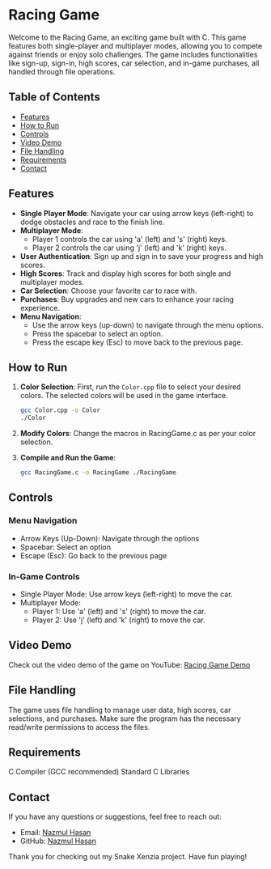 # Racing Game

Welcome to the Racing Game, an exciting game built with C. This game features both single-player and multiplayer modes, allowing you to compete against friends or enjoy solo challenges. The game includes functionalities like sign-up, sign-in, high scores, car selection, and in-game purchases, all handled through file operations.

## Table of Contents
- [Features](#features)
- [How to Run](#how-to-Run)
- [Controls](#controls)
- [Video Demo](#video-demo)
- [File Handling](#file-handling)
- [Requirements](#requirements)
- [Contact](#contact)

## Features

- **Single Player Mode**: Navigate your car using arrow keys (left-right) to dodge obstacles and race to the finish line.
- **Multiplayer Mode**: 
  - Player 1 controls the car using 'a' (left) and 's' (right) keys.
  - Player 2 controls the car using 'j' (left) and 'k' (right) keys.
- **User Authentication**: Sign up and sign in to save your progress and high scores.
- **High Scores**: Track and display high scores for both single and multiplayer modes.
- **Car Selection**: Choose your favorite car to race with.
- **Purchases**: Buy upgrades and new cars to enhance your racing experience.
- **Menu Navigation**: 
  - Use the arrow keys (up-down) to navigate through the menu options.
  - Press the spacebar to select an option.
  - Press the escape key (Esc) to move back to the previous page.

## How to Run

1. **Color Selection**: First, run the `Color.cpp` file to select your desired colors. The selected colors will be used in the game interface.
   ```sh
   gcc Color.cpp -o Color
   ./Color

2. **Modify Colors**: Change the macros in RacingGame.c as per your color selection.

3. **Compile and Run the Game**: 
    ```sh
    gcc RacingGame.c -o RacingGame ./RacingGame
    ```
## Controls

### Menu Navigation
- Arrow Keys (Up-Down): Navigate through the options
- Spacebar: Select an option
- Escape (Esc): Go back to the previous page

### In-Game Controls
- Single Player Mode: Use arrow keys (left-right) to move the car.
- Multiplayer Mode:
  - Player 1: Use 'a' (left) and 's' (right) to move the car.
  - Player 2: Use 'j' (left) and 'k' (right) to move the car.

## Video Demo
Check out the video demo of the game on YouTube: [Racing Game Demo](https://youtu.be/i1mDcowCwpk?si=MvaCfRPrsR4nUf5q)

## File Handling
The game uses file handling to manage user data, high scores, car selections, and purchases. Make sure the program has the necessary read/write permissions to access the files.

## Requirements
C Compiler (GCC recommended)
Standard C Libraries

## Contact

If you have any questions or suggestions, feel free to reach out:

- Email: [Nazmul Hasan](mailto:nh2826239@gmail.com)
- GitHub: [Nazmul Hasan](https://github.com/hasan-nazmul)

Thank you for checking out my Snake Xenzia project. Have fun playing!